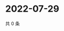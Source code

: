 # 2022-07-29

共 0 条

<!-- BEGIN WEIBO -->
<!-- 最后更新时间 Fri Jul 29 2022 02:06:40 GMT+0800 (China Standard Time) -->

<!-- END WEIBO -->
